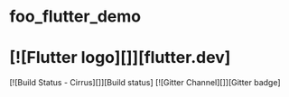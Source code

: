 # foo_flutter_demo
# [![Flutter logo][]][flutter.dev]

[![Build Status - Cirrus][]][Build status]
[![Gitter Channel][]][Gitter badge]